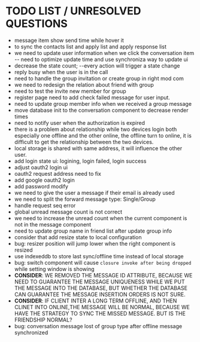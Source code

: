 # TODO LIST / UNRESOLVED QUESTIONS

- message item show send time while hover it
- to sync the contacts list and apply list and apply response list
- we need to update user information when we click the conversation item -- need to optimize update time and use synchroniza way to update ui
- decrease the state count; --every action will trigger a state change
- reply busy when the user is in the call
- need to handle the group invitation or create group in right mod com
- we need to redesign the relation about friend with group
- need to test the invite new member for group
- register page need to add check failed message for user input.
- need to update group member info when we received a group message
- move database init to the conversation component to decrease render times
- need to notify user when the authorization is expired
- there is a problem about relationship while two devices login both especially one offline and the other online, the offline turn to online, it is difficult to get the relationship between the two devices.
- local storage is shared with same address, it will influence the other user.
- add login state ui: logining, login failed, login success
- adjust oauth2 login ui
- oauth2 request address need to fix
- add google oauth2 login
- add password modify
- we need to give the user a message if their email is already used
- we need to split the forward message type: Single/Group
- handle request seq error
- global unread message count is not correct
- we need to increase the unread count when the current component is not in the message component
- need to update group name in friend list after update group info
- consider that add resize state to local configuration
- bug: resizer position will jump lower when the right component is resized
- use indexeddb to store last sync/offline time instead of local storage
- bug: switch component will cause `closure invoke after being dropped` while setting window is showing
- **CONSIDER**: WE REMOVED THE MESSAGE ID ATTRIBUTE, BECAUSE WE NEED TO GUARANTEE THE MESSAGE UNIQUENESS WHILE WE PUT THE MESSAGE INTO THE DATABASE, BUT WHETHER THE DATABASE CAN GUARANTEE THE MESSAGE INSERTION ORDERS IS NOT SURE.
- **CONSIDER**: IF CLIENT INTER A LONG TERM OFFLINE, AND THEN CLINET INTO ONLINE,THE MESSAGE WILL BE NORMAL, BECAUSE WE HAVE THE STRATEGY TO SYNC THE MISSED MESSAGE. BUT IS THE FRIENDSHIP NORMAL?
- bug: conversation message lost of group type after offline message synchronized
